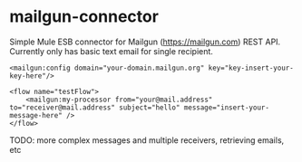 mailgun-connector
=================

Simple Mule ESB connector for Mailgun (https://mailgun.com) REST API. Currently only has basic text email for single recipient.


    <mailgun:config domain="your-domain.mailgun.org" key="key-insert-your-key-here"/>

    <flow name="testFlow">
        <mailgun:my-processor from="your@mail.address" to="receiver@mail.address" subject="hello" message="insert-your-message-here" />
    </flow>

TODO: more complex messages and multiple receivers, retrieving emails, etc
